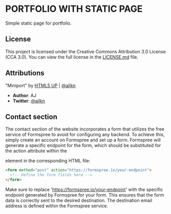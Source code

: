 # PORTFOLIO WITH STATIC PAGE

Simple static page for portfolio.

## License

This project is licensed under the Creative Commons Attribution 3.0 License (CCA 3.0). You can view the full license in the [LICENSE.md](LICENSE.md) file.

## Attributions

"Miniport" by [HTML5 UP](https://html5up.net) | [@ajlkn](https://twitter.com/ajlkn)

- **Author**: AJ
- **Twitter**: [@ajlkn](https://twitter.com/ajlkn)

## Contact section

The contact section of the website incorporates a form that utilizes the free service of Formspree to avoid for configuring any backend. To achieve this, simply create an account on Formspree and set up a form. Formspree will generate a specific endpoint for the form,
which should be substituted for the action attribute within the <form> element in the corresponding HTML file:

```html
<form method="post" action="https://formspree.io/your-endpoint">
  <!-- Define the form fields here -->
</form>
```

Make sure to replace 'https://formspree.io/your-endpoint' with the specific endpoint generated by Formspree for your form. This ensures that the form data is correctly sent to the desired destination. The destination email address is defined within the Formspree service.
